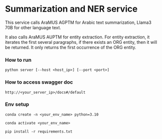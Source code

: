 # Summarization and NER service
This service calls AraMUS AGPTM for Arabic text summarization, Llama3 70B
for other language text. 

It also calls AraMUS AUPTM for entity extraction. For entity extraction,
it iterates the first several paragraphs, if there exists an ORG entity,
then it will be returned. It only returns the first occurrence of the ORG entity.

### How to run
```shell
python server [--host <host_ip>] [--port <port>]
```

### How to access swagger doc
```angular2html
http://<your_server_ip>/docs#/default
```

### Env setup
```shell
conda create -n <your_env_name> python=3.10

conda activate <your_env_name>

pip install -r requirements.txt
```